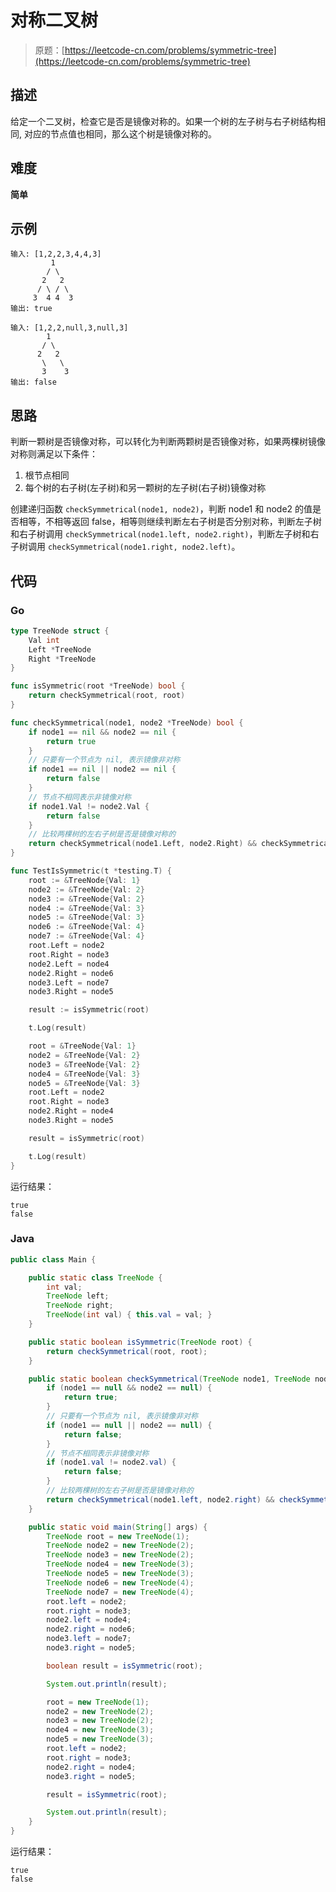 # 对称二叉树

> 原题：[https://leetcode-cn.com/problems/symmetric-tree](https://leetcode-cn.com/problems/symmetric-tree)

## 描述

给定一个二叉树，检查它是否是镜像对称的。如果一个树的左子树与右子树结构相同, 对应的节点值也相同，那么这个树是镜像对称的。

## 难度

**简单**

## 示例

```
输入: [1,2,2,3,4,4,3]
         1
        / \
       2   2
      / \ / \
     3  4 4  3
输出: true
```

```
输入: [1,2,2,null,3,null,3]
        1
       / \
      2   2
       \   \
       3    3
输出: false
```

## 思路

判断一颗树是否镜像对称，可以转化为判断两颗树是否镜像对称，如果两棵树镜像对称则满足以下条件：

1. 根节点相同
2. 每个树的右子树(左子树)和另一颗树的左子树(右子树)镜像对称

创建递归函数 `checkSymmetrical(node1, node2)`，判断 node1 和 node2 的值是否相等，不相等返回 false，相等则继续判断左右子树是否分别对称，判断左子树和右子树调用 `checkSymmetrical(node1.left, node2.right)`，判断左子树和右子树调用 `checkSymmetrical(node1.right, node2.left)`。

## 代码

### Go

```go
type TreeNode struct {
    Val int
    Left *TreeNode
    Right *TreeNode
}

func isSymmetric(root *TreeNode) bool {
    return checkSymmetrical(root, root)
}

func checkSymmetrical(node1, node2 *TreeNode) bool {
    if node1 == nil && node2 == nil {
        return true
    }
    // 只要有一个节点为 nil, 表示镜像非对称
    if node1 == nil || node2 == nil {
        return false
    }
    // 节点不相同表示非镜像对称
    if node1.Val != node2.Val {
        return false
    }
    // 比较两棵树的左右子树是否是镜像对称的
    return checkSymmetrical(node1.Left, node2.Right) && checkSymmetrical(node1.Right, node2.Left)
}
```

```go
func TestIsSymmetric(t *testing.T) {
    root := &TreeNode{Val: 1}
    node2 := &TreeNode{Val: 2}
    node3 := &TreeNode{Val: 2}
    node4 := &TreeNode{Val: 3}
    node5 := &TreeNode{Val: 3}
    node6 := &TreeNode{Val: 4}
    node7 := &TreeNode{Val: 4}
    root.Left = node2
    root.Right = node3
    node2.Left = node4
    node2.Right = node6
    node3.Left = node7
    node3.Right = node5

    result := isSymmetric(root)

    t.Log(result)

    root = &TreeNode{Val: 1}
    node2 = &TreeNode{Val: 2}
    node3 = &TreeNode{Val: 2}
    node4 = &TreeNode{Val: 3}
    node5 = &TreeNode{Val: 3}
    root.Left = node2
    root.Right = node3
    node2.Right = node4
    node3.Right = node5

    result = isSymmetric(root)

    t.Log(result)
}
```

运行结果：

```
true
false
```

### Java

```java
public class Main {

    public static class TreeNode {
        int val;
        TreeNode left;
        TreeNode right;
        TreeNode(int val) { this.val = val; }
    }

    public static boolean isSymmetric(TreeNode root) {
        return checkSymmetrical(root, root);
    }

    public static boolean checkSymmetrical(TreeNode node1, TreeNode node2) {
        if (node1 == null && node2 == null) {
            return true;
        }
        // 只要有一个节点为 nil, 表示镜像非对称
        if (node1 == null || node2 == null) {
            return false;
        }
        // 节点不相同表示非镜像对称
        if (node1.val != node2.val) {
            return false;
        }
        // 比较两棵树的左右子树是否是镜像对称的
        return checkSymmetrical(node1.left, node2.right) && checkSymmetrical(node1.right, node2.left);
    }

    public static void main(String[] args) {
        TreeNode root = new TreeNode(1);
        TreeNode node2 = new TreeNode(2);
        TreeNode node3 = new TreeNode(2);
        TreeNode node4 = new TreeNode(3);
        TreeNode node5 = new TreeNode(3);
        TreeNode node6 = new TreeNode(4);
        TreeNode node7 = new TreeNode(4);
        root.left = node2;
        root.right = node3;
        node2.left = node4;
        node2.right = node6;
        node3.left = node7;
        node3.right = node5;

        boolean result = isSymmetric(root);

        System.out.println(result);

        root = new TreeNode(1);
        node2 = new TreeNode(2);
        node3 = new TreeNode(2);
        node4 = new TreeNode(3);
        node5 = new TreeNode(3);
        root.left = node2;
        root.right = node3;
        node2.right = node4;
        node3.right = node5;

        result = isSymmetric(root);

        System.out.println(result);
    }
}
```

运行结果：

```
true
false
```

